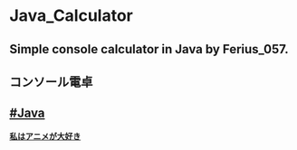 # Java_Calculator
Simple console calculator in Java by Ferius_057.
-----------------------------------------------------------------------------------------------------------------------------------------------------------
**コンソール電卓**
-
[**#Java**](https://ru.wikipedia.org/wiki/Java)
-
[**私はアニメが大好き**](https://ru.wikipedia.org/wiki/%D0%90%D0%BD%D0%B8%D0%BC%D0%B5)
